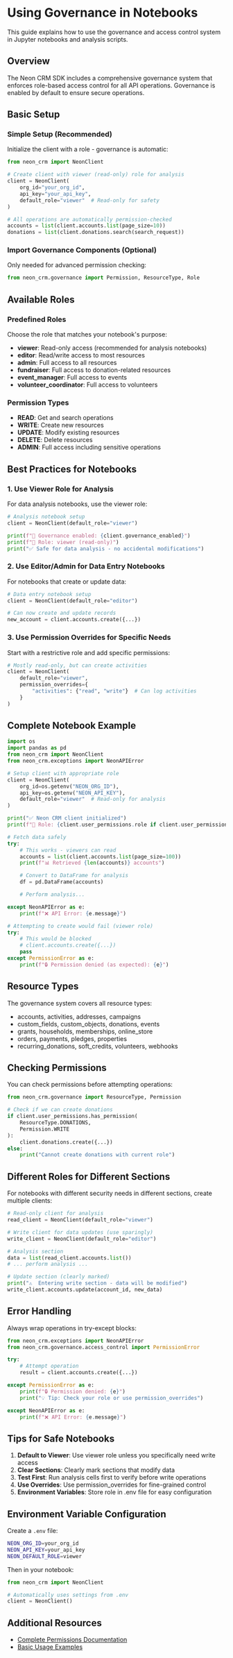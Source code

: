 # Using Governance in Notebooks

This guide explains how to use the governance and access control system in Jupyter notebooks and analysis scripts.

## Overview

The Neon CRM SDK includes a comprehensive governance system that enforces role-based access control for all API operations. Governance is enabled by default to ensure secure operations.

## Basic Setup

### Simple Setup (Recommended)

Initialize the client with a role - governance is automatic:

```python
from neon_crm import NeonClient

# Create client with viewer (read-only) role for analysis
client = NeonClient(
    org_id="your_org_id",
    api_key="your_api_key",
    default_role="viewer"  # Read-only for safety
)

# All operations are automatically permission-checked
accounts = list(client.accounts.list(page_size=10))
donations = list(client.donations.search(search_request))
```

### Import Governance Components (Optional)

Only needed for advanced permission checking:

```python
from neon_crm.governance import Permission, ResourceType, Role
```

## Available Roles

### Predefined Roles

Choose the role that matches your notebook's purpose:

- **viewer**: Read-only access (recommended for analysis notebooks)
- **editor**: Read/write access to most resources
- **admin**: Full access to all resources
- **fundraiser**: Full access to donation-related resources
- **event_manager**: Full access to events
- **volunteer_coordinator**: Full access to volunteers

### Permission Types

- **READ**: Get and search operations
- **WRITE**: Create new resources
- **UPDATE**: Modify existing resources
- **DELETE**: Delete resources
- **ADMIN**: Full access including sensitive operations

## Best Practices for Notebooks

### 1. Use Viewer Role for Analysis

For data analysis notebooks, use the viewer role:

```python
# Analysis notebook setup
client = NeonClient(default_role="viewer")

print(f"🔐 Governance enabled: {client.governance_enabled}")
print(f"👤 Role: viewer (read-only)")
print("✅ Safe for data analysis - no accidental modifications")
```

### 2. Use Editor/Admin for Data Entry Notebooks

For notebooks that create or update data:

```python
# Data entry notebook setup
client = NeonClient(default_role="editor")

# Can now create and update records
new_account = client.accounts.create({...})
```

### 3. Use Permission Overrides for Specific Needs

Start with a restrictive role and add specific permissions:

```python
# Mostly read-only, but can create activities
client = NeonClient(
    default_role="viewer",
    permission_overrides={
        "activities": {"read", "write"}  # Can log activities
    }
)
```

## Complete Notebook Example

```python
import os
import pandas as pd
from neon_crm import NeonClient
from neon_crm.exceptions import NeonAPIError

# Setup client with appropriate role
client = NeonClient(
    org_id=os.getenv("NEON_ORG_ID"),
    api_key=os.getenv("NEON_API_KEY"),
    default_role="viewer"  # Read-only for analysis
)

print("✅ Neon CRM client initialized")
print(f"🔐 Role: {client.user_permissions.role if client.user_permissions else 'viewer'}")

# Fetch data safely
try:
    # This works - viewers can read
    accounts = list(client.accounts.list(page_size=100))
    print(f"📊 Retrieved {len(accounts)} accounts")

    # Convert to DataFrame for analysis
    df = pd.DataFrame(accounts)

    # Perform analysis...

except NeonAPIError as e:
    print(f"❌ API Error: {e.message}")

# Attempting to create would fail (viewer role)
try:
    # This would be blocked
    # client.accounts.create({...})
    pass
except PermissionError as e:
    print(f"🔒 Permission denied (as expected): {e}")
```

## Resource Types

The governance system covers all resource types:

- accounts, activities, addresses, campaigns
- custom_fields, custom_objects, donations, events
- grants, households, memberships, online_store
- orders, payments, pledges, properties
- recurring_donations, soft_credits, volunteers, webhooks

## Checking Permissions

You can check permissions before attempting operations:

```python
from neon_crm.governance import ResourceType, Permission

# Check if we can create donations
if client.user_permissions.has_permission(
    ResourceType.DONATIONS,
    Permission.WRITE
):
    client.donations.create({...})
else:
    print("Cannot create donations with current role")
```

## Different Roles for Different Sections

For notebooks with different security needs in different sections, create multiple clients:

```python
# Read-only client for analysis
read_client = NeonClient(default_role="viewer")

# Write client for data updates (use sparingly)
write_client = NeonClient(default_role="editor")

# Analysis section
data = list(read_client.accounts.list())
# ... perform analysis ...

# Update section (clearly marked)
print("⚠️  Entering write section - data will be modified")
write_client.accounts.update(account_id, new_data)
```

## Error Handling

Always wrap operations in try-except blocks:

```python
from neon_crm.exceptions import NeonAPIError
from neon_crm.governance.access_control import PermissionError

try:
    # Attempt operation
    result = client.accounts.create({...})

except PermissionError as e:
    print(f"🔒 Permission denied: {e}")
    print("💡 Tip: Check your role or use permission_overrides")

except NeonAPIError as e:
    print(f"❌ API Error: {e.message}")
```

## Tips for Safe Notebooks

1. **Default to Viewer**: Use viewer role unless you specifically need write access
2. **Clear Sections**: Clearly mark sections that modify data
3. **Test First**: Run analysis cells first to verify before write operations
4. **Use Overrides**: Use permission_overrides for fine-grained control
5. **Environment Variables**: Store role in .env file for easy configuration

## Environment Variable Configuration

Create a `.env` file:

```bash
NEON_ORG_ID=your_org_id
NEON_API_KEY=your_api_key
NEON_DEFAULT_ROLE=viewer
```

Then in your notebook:

```python
from neon_crm import NeonClient

# Automatically uses settings from .env
client = NeonClient()
```

## Additional Resources

- [Complete Permissions Documentation](permissions.md)
- [Basic Usage Examples](examples/basic.md)
